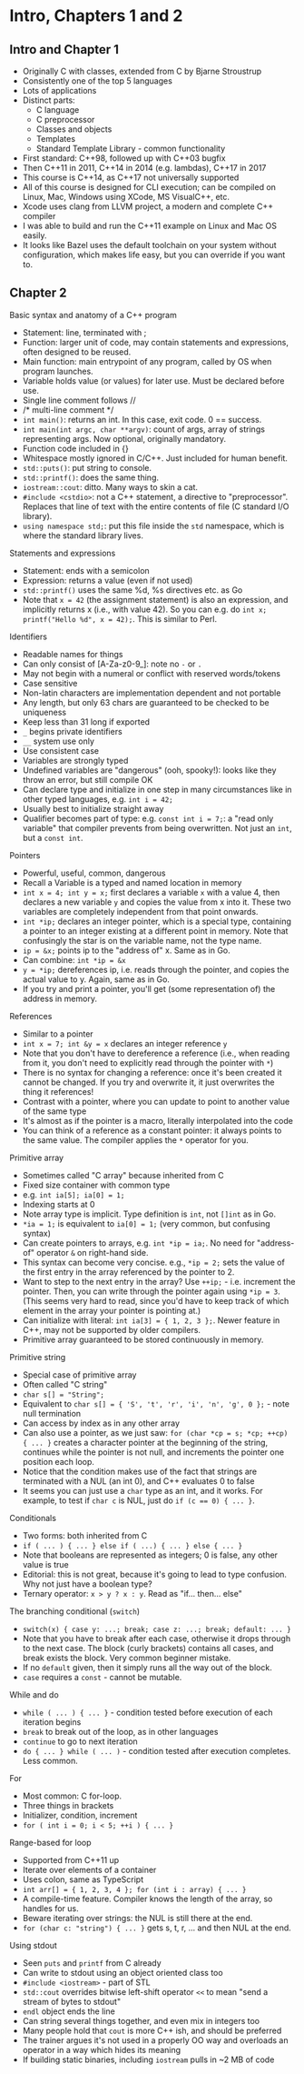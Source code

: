 # Intro, Chapters 1 and 2

## Intro and Chapter 1

* Originally C with classes, extended from C by Bjarne Stroustrup
* Consistently one of the top 5 languages
* Lots of applications
* Distinct parts:
  * C language
  * C preprocessor
  * Classes and objects
  * Templates
  * Standard Template Library - common functionality
* First standard: C++98, followed up with C++03 bugfix
* Then C++11 in 2011, C++14 in 2014 (e.g. lambdas), C++17 in 2017
* This course is C++14, as C++17 not universally supported
* All of this course is designed for CLI execution; can be compiled on Linux, Mac, Windows using XCode, MS VisualC++, etc.
* Xcode uses clang from LLVM project, a modern and complete C++ compiler
* I was able to build and run the C++11 example on Linux and Mac OS easily.
* It looks like Bazel uses the default toolchain on your system without configuration, which makes life easy, but you can override if you want to.

## Chapter 2

Basic syntax and anatomy of a C++ program

* Statement: line, terminated with ;
* Function: larger unit of code, may contain statements and expressions, often designed to be reused.
* Main function: main entrypoint of any program, called by OS when program launches.
* Variable holds value (or values) for later use.  Must be declared before use.
* Single line comment follows //
* /* multi-line comment */
* `int main()`: returns an int.  In this case, exit code. 0 == success.
* `int main(int argc, char **argv)`: count of args, array of strings representing args.  Now optional, originally mandatory.
* Function code included in {}
* Whitespace mostly ignored in C/C++.  Just included for human benefit.
* `std::puts()`: put string to console.
* `std::printf()`: does the same thing.
* `iostream::cout`: ditto.  Many ways to skin a cat.
* `#include <cstdio>`: not a C++ statement, a directive to "preprocessor".  Replaces that line of text with the entire contents of file (C standard I/O library).
* `using namespace std;`: put this file inside the `std` namespace, which is where the standard library lives.

Statements and expressions

* Statement: ends with a semicolon
* Expression: returns a value (even if not used)
* `std::printf()` uses the same %d, %s directives etc. as Go
* Note that `x = 42` (the assignment statement) is also an expression, and implicitly returns x (i.e., with value 42).  So you can e.g. do `int x; printf("Hello %d", x = 42);`.  This is similar to Perl.

Identifiers

* Readable names for things
* Can only consist of [A-Za-z0-9_]: note no `-` or `.`
* May not begin with a numeral or conflict with reserved words/tokens
* Case sensitive
* Non-latin characters are implementation dependent and not portable
* Any length, but only 63 chars are guaranteed to be checked to be uniqueness
* Keep less than 31 long if exported
* `_` begins private identifiers
* `__` system use only
* Use consistent case
* Variables are strongly typed
* Undefined variables are "dangerous" (ooh, spooky!): looks like they throw an error, but still compile OK
* Can declare type and initialize in one step in many circumstances like in other typed languages, e.g. `int i = 42;`
* Usually best to initialize straight away
* Qualifier becomes part of type: e.g. `const int i = 7;`: a "read only variable" that compiler prevents from being overwritten.  Not just an `int`, but a `const int`.

Pointers

* Powerful, useful, common, dangerous
* Recall a Variable is a typed and named location in memory
* `int x = 4; int y = x;` first declares a variable `x` with a value 4, then declares a new variable `y` and copies the value from x into it.  These two variables are completely independent from that point onwards.
* `int *ip;` declares an integer pointer, which is a special type, containing a pointer to an integer existing at a different point in memory.  Note that confusingly the star is on the variable name, not the type name.
* `ip = &x;` points ip to the "address of" x.  Same as in Go.
* Can combine: `int *ip = &x`
* `y = *ip;` dereferences ip, i.e. reads through the pointer, and copies the actual value to y.  Again, same as in Go.
* If you try and print a pointer, you'll get (some representation of) the address in memory.

References

* Similar to a pointer
* `int x = 7; int &y = x` declares an integer reference `y`
* Note that you don't have to dereference a reference (i.e., when reading from it, you don't need to explicitly read through the pointer with `*`)
* There is no syntax for changing a reference: once it's been created it cannot be changed.  If you try and overwrite it, it just overwrites the thing it references!
* Contrast with a pointer, where you can update to point to another value of the same type
* It's almost as if the pointer is a macro, literally interpolated into the code
* You can think of a reference as a constant pointer: it always points to the same value.  The compiler applies the `*` operator for you.

Primitive array

* Sometimes called "C array" because inherited from C
* Fixed size container with common type
* e.g. `int ia[5]; ia[0] = 1;`
* Indexing starts at 0
* Note array type is implicit.  Type definition is `int`, not `[]int` as in Go.
* `*ia = 1;` is equivalent to `ia[0] = 1;` (very common, but confusing syntax)
* Can create pointers to arrays, e.g. `int *ip = ia;`.  No need for "address-of" operator `&` on right-hand side.
* This syntax can become very concise.  e.g., `*ip = 2;` sets the value of the first entry in the array referenced by the pointer to 2.
* Want to step to the next entry in the array?  Use `++ip;` - i.e. increment the pointer.  Then, you can write through the pointer again using `*ip = 3`.  (This seems very hard to read, since you'd have to keep track of which element in the array your pointer is pointing at.)
* Can initialize with literal: `int ia[3] = { 1, 2, 3 };`.  Newer feature in C++, may not be supported by older compilers.
* Primitive array guaranteed to be stored continuously in memory.

Primitive string

* Special case of primitive array
* Often called "C string"
* `char s[] = "String";`
* Equivalent to `char s[] = { 'S', 't', 'r', 'i', 'n', 'g', 0 };` - note null termination
* Can access by index as in any other array
* Can also use a pointer, as we just saw: `for (char *cp = s; *cp; ++cp) { ... }` creates a character pointer at the beginning of the string, continues while the pointer is not null, and increments the pointer one position each loop.
* Notice that the condition makes use of the fact that strings are terminated with a NUL (an int 0), and C++ evaluates 0 to false
* It seems you can just use a `char` type as an int, and it works.  For example, to test if `char c` is NUL, just do `if (c == 0) { ... }`.

Conditionals

* Two forms: both inherited from C
* `if ( ... ) { ... } else if ( ...) { ... } else { ... }`
* Note that booleans are represented as integers; 0 is false, any other value is true
* Editorial: this is not great, because it's going to lead to type confusion.  Why not just have a boolean type?
* Ternary operator: `x > y ? x : y`.  Read as "if... then... else"

The branching conditional (`switch`)

* `switch(x) { case y: ...; break; case z: ...; break; default: ... }`
* Note that you have to break after each case, otherwise it drops through to the next case.  The block (curly brackets) contains all cases, and break exists the block.  Very common beginner mistake.
* If no `default` given, then it simply runs all the way out of the block.
* `case` requires a `const` - cannot be mutable.

While and do

* `while ( ... ) { ... }` - condition tested before execution of each iteration begins
* `break` to break out of the loop, as in other languages
* `continue` to go to next iteration
* `do { ... } while ( ... )` - condition tested after execution completes.  Less common.

For

* Most common: C for-loop.
* Three things in brackets
* Initializer, condition, increment
* `for ( int i = 0; i < 5; ++i ) { ... }`

Range-based for loop

* Supported from C++11 up
* Iterate over elements of a container
* Uses colon, same as TypeScript
* `int arr[] = { 1, 2, 3, 4 }; for (int i : array) { ... }`
* A compile-time feature.  Compiler knows the length of the array, so handles for us.
* Beware iterating over strings: the NUL is still there at the end.
* `for (char c: "string") { ... }` gets s, t, r, ... and then NUL at the end.

Using stdout

* Seen `puts` and `printf` from C already
* Can write to stdout using an object oriented class too
* `#include <iostream>` - part of STL
* `std::cout` overrides bitwise left-shift operator `<<` to mean "send a stream of bytes to stdout"
* `endl` object ends the line
* Can string several things together, and even mix in integers too
* Many people hold that `cout` is more C++ ish, and should be preferred
* The trainer argues it's not used in a properly OO way and overloads an operator in a way which hides its meaning
* If building static binaries, including `iostream` pulls in ~2 MB of code
